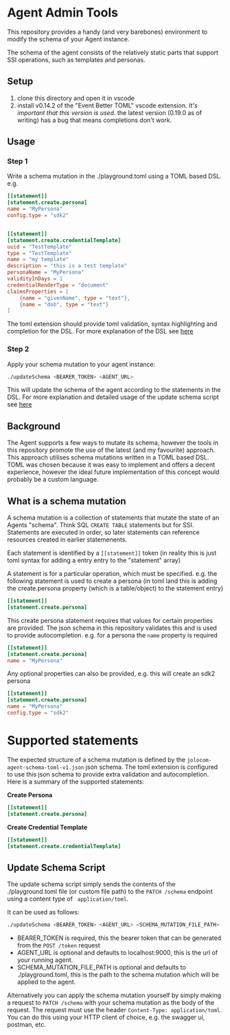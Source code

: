 # Agent Admin Tools
This repository provides a handy (and very barebones) environment to modify the schema of your Agent instance.

The schema of the agent consists of the relatively static parts that support SSI operations, such as templates and personas.

## Setup
1. clone this directory and open it in vscode
2. install v0.14.2 of the "Event Better TOML" vscode extension. *It's important that this version is used*. the latest version (0.19.0 as of writing) has a bug that means completions don't work.

## Usage

### Step 1
Write a schema mutation in the ./playground.toml using a TOML based DSL. e.g.

```toml
[[statement]]
[statement.create.persona]
name = "MyPersona"
config.type = "sdk2"


[[statement]]
[statement.create.credentialTemplate]
uuid = "TestTemplate"
type = "TestTemplate"
name = "my template"
description = "this is a test template"
personaName = "MyPersona"
validityInDays = 1
credentialRenderType = "document"
claimsProperties = [
    {name = "givenName", type = "text"},
    {name = "dob", type = "text"}
]
```


The toml extension should provide toml validation, syntax highlighting and completion for the DSL. For more explanation of the DSL see [here](#what-is-a-schema-mutation)

### Step 2
Apply your schema mutation to your agent instance:

```sh
./updateSchema <BEARER_TOKEN> <AGENT_URL>
```

This will update the schema of the agent according to the statements in the DSL. For more explanation and detailed usage of the update schema script see [here](#update-schema-details)


## Background 
The Agent supports a few ways to mutate its schema, however the tools in this repository promote the use of the latest (and my favourite) approach. This approach utilises schema mutations written in a TOML based DSL. TOML was chosen because it was easy to implement and offers a decent experience, however the ideal future implementation of this concept would probably be a custom language. 

## What is a schema mutation
A schema mutation is a collection of statements that mutate the state of an Agents "schema". Think SQL `CREATE TABLE` statements but for SSI. Statements are executed in order, so later statements can reference resources created in earlier statemenents. 

Each statement is identified by a ```[[statement]]``` token (in reality this is just toml syntax for adding a entry entry to the "statement" array) 

A statement is for a particular operation, which must be specified. e.g. the following statement is used to create a persona (in toml land this is adding the create.persona property (which is a table/object) to the statement entry)
```toml
[[statement]]
[statement.create.persona]
```
This create persona statement requires that values for certain properties are provided. The json schema in this repository validates this and is used to provide autocompletion. e.g. for a persona the `name` property is required

```toml
[[statement]]
[statement.create.persona]
name = "MyPersona"
```

Any optional properties can also be provided, e.g. this will create an sdk2 persona

```toml
[[statement]]
[statement.create.persona]
name = "MyPersona"
config.type = "sdk2"
```

# Supported statements
The expected structure of a schema mutation is defined by the `jolocom-agent-schema-toml-v1.json` json schema. The toml extension is configured to use this json schema to provide extra validation and autocompletion. Here is a summary of the supported statements:

**Create Persona**
```toml
[[statement]]
[statement.create.persona]
```

**Create Credential Template**
```toml
[[statement]]
[statement.create.credentialTemplate]
```

## Update Schema Script

The update schema script simply sends the contents of the ./playground.toml file (or custom file path) to the `PATCH /schema` endpoint using a content type of ` application/toml`.

It can be used as follows:
```sh
./updateSchema <BEARER_TOKEN> <AGENT_URL> <SCHEMA_MUTATION_FILE_PATH>
```
* BEARER_TOKEN is required, this the bearer token that can be generated from the `POST /token` request
* AGENT_URL is optional and defaults to localhost:9000, this is the url of your running agent.
* SCHEMA_MUTATION_FILE_PATH is optional and defaults to ./playground.toml, this is the path to the schema mutation which will be applied to the agent.


Alternatively you can apply the schema mutation yourself by simply making a request to `PATCH /schema` with your schema mutation as the body of the request. The request must use the header `Content-Type: application/toml`. You can do this using your HTTP client of choice, e.g. the swagger ui, postman, etc.
